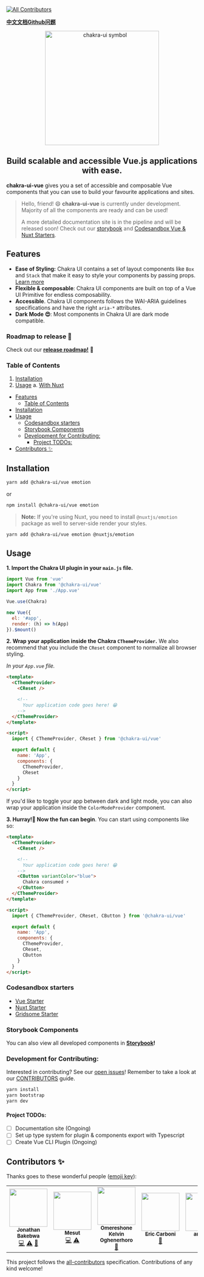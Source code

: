 <!-- ALL-CONTRIBUTORS-BADGE:START - Do not remove or modify this section -->
[![All Contributors](https://img.shields.io/badge/all_contributors-5-orange.svg?style=flat-square)](#contributors-)
<!-- ALL-CONTRIBUTORS-BADGE:END -->

[**中文文档Github问题**](https://github.com/chakra-ui/chakra-ui-vue/issues/160)

<p align="center">
  <a href="https://github.com/chakra-ui/chakra-ui-vue">
    <img src="https://res.cloudinary.com/xtellar/image/upload/v1584242872/chakra-ui/chakra-ui-vue-beta.png" alt="chakra-ui symbol" width="300" />
  </a>
</p>

<h2 align="center">Build scalable and accessible Vue.js applications with ease.</h2>

**chakra-ui-vue** gives you a set of accessible and composable Vue components that you can use to build your favourite applications and sites.

> Hello, friend! 😄
> **chakra-ui-vue** is currently under development. Majority of all the components are ready and can be used!
>
> A more detailed documentation site is in the pipeline and will be released soon! Check out our [storybook](https://chakra-ui-vue.netlify.com) and [Codesandbox Vue & Nuxt Starters](#codesandbox-starters).

## Features

- **Ease of Styling:** Chakra UI contains a set of layout components like `Box` and
  `Stack` that make it easy to style your components by passing props.
  [Learn more](https://chakra-ui.com/style-props)
- **Flexible & composable**: Chakra UI components are built on top of a Vue UI Primitive for endless composability.
- **Accessible**. Chakra UI components follows the WAI-ARIA guidelines
  specifications and have the right `aria-*` attributes.
- **Dark Mode 😍**: Most components in Chakra UI are dark mode compatible.

### Roadmap to release 🚀

Check out our [**release roadmap!**](https://github.com/chakra-ui/chakra-ui-vue/issues/89) 🚀

### Table of Contents

1. [Installation](#installation)
2. [Usage](#usage)
   a. [With Nuxt](#nuxt-usage)

- [Features](#features)
  - [Table of Contents](#table-of-contents)
- [Installation](#installation)
- [Usage](#usage)
  - [Codesandbox starters](#codesandbox-starters)
  - [Storybook Components](#storybook-components)
  - [Development for Contributing:](#development-for-contributing)
    - [Project TODOs:](#project-todos)
- [Contributors ✨](#contributors-%e2%9c%a8)

## Installation

```bash
yarn add @chakra-ui/vue emotion
```

or

```bash
npm install @chakra-ui/vue emotion
```

<a id="nuxt-usage"></a>

> **Note:**
> If you're using Nuxt, you need to install `@nuxtjs/emotion` package as well to server-side render your styles.

```bash
yarn add @chakra-ui/vue emotion @nuxtjs/emotion
```

## Usage

**1. Import the Chakra UI plugin in your `main.js` file.**

```js
import Vue from 'vue'
import Chakra from '@chakra-ui/vue'
import App from './App.vue'

Vue.use(Chakra)

new Vue({
  el: '#app',
  render: (h) => h(App)
}).$mount()
```

**2. Wrap your application inside the Chakra `CThemeProvider`.** We also recommend that you include the `CReset` component to normalize all browser styling.

_In your `App.vue` file._

```html
<template>
  <CThemeProvider>
    <CReset />

    <!--
      Your application code goes here! 😁
    -->
  </CThemeProvider>
</template>

<script>
  import { CThemeProvider, CReset } from '@chakra-ui/vue'

  export default {
    name: 'App',
    components: {
      CThemeProvider,
      CReset
    }
  }
</script>
```

If you'd like to toggle your app between dark and light mode, you can also wrap your application inside the `ColorModeProvider` component.

**3. Hurray!🎉 Now the fun can begin**. You can start using components like so:

```html
<template>
  <CThemeProvider>
    <CReset />

    <!--
      Your application code goes here! 😁
    -->
    <CButton variantColor="blue">
      Chakra consumed ⚡️
    </CButton>
  </CThemeProvider>
</template>

<script>
  import { CThemeProvider, CReset, CButton } from '@chakra-ui/vue'

  export default {
    name: 'App',
    components: {
      CThemeProvider,
      CReset,
      CButton
    }
  }
</script>
```

### Codesandbox starters

- [Vue Starter](https://codesandbox.io/s/chakra-ui-vue-starter-2sy0g)
- [Nuxt Starter](https://codesandbox.io/s/chakra-ui-nuxt-demo-f8tq4)
- [Gridsome Starter](https://codesandbox.io/s/chakra-ui-gridsome-demo-038c9)

### Storybook Components

You can also view all developed components in **[Storybook](https://chakra-ui-vue.netlify.com)!**

### Development for Contributing:

Interested in contributing? See our [open issues](https://github.com/chakra-ui/chakra-ui-vue/issues)! Remember to take a look at our [CONTRIBUTORS](./.github/CONTRIBUTING.md) guide.

```bash
yarn install
yarn bootstrap
yarn dev
```

#### Project TODOs:

- [ ] Documentation site (Ongoing)
- [ ] Set up type system for plugin & components export with Typescript
- [ ] Create Vue CLI Plugin (Ongoing)

<a id="contributors"></a>

## Contributors ✨

Thanks goes to these wonderful people ([emoji key](https://allcontributors.org/docs/en/emoji-key)):

<!-- ALL-CONTRIBUTORS-LIST:START - Do not remove or modify this section -->
<!-- prettier-ignore-start -->
<!-- markdownlint-disable -->
<table>
  <tr>
    <td align="center"><a href="https://jbakebwa.dev"><img src="https://avatars2.githubusercontent.com/u/21237954?v=4" width="100px;" alt=""/><br /><sub><b>Jonathan Bakebwa</b></sub></a><br /><a href="https://github.com/chakra-ui/chakra-ui-vue/commits?author=codebender828" title="Code">💻</a> <a href="https://github.com/chakra-ui/chakra-ui-vue/commits?author=codebender828" title="Tests">⚠️</a> <a href="https://github.com/chakra-ui/chakra-ui-vue/commits?author=codebender828" title="Documentation">📖</a></td>
    <td align="center"><a href="http://twitter.com/imesutkoca"><img src="https://avatars2.githubusercontent.com/u/342666?v=4" width="100px;" alt=""/><br /><sub><b>Mesut</b></sub></a><br /><a href="https://github.com/chakra-ui/chakra-ui-vue/commits?author=koca" title="Code">💻</a> <a href="https://github.com/chakra-ui/chakra-ui-vue/commits?author=koca" title="Tests">⚠️</a></td>
    <td align="center"><a href="http://bit.ly/becomeworldclass"><img src="https://avatars0.githubusercontent.com/u/24433274?v=4" width="100px;" alt=""/><br /><sub><b>Omereshone Kelvin Oghenerhoro</b></sub></a><br /><a href="https://github.com/chakra-ui/chakra-ui-vue/commits?author=DominusKelvin" title="Documentation">📖</a></td>
    <td align="center"><a href="https://convenientstop.netlify.com"><img src="https://avatars0.githubusercontent.com/u/1885157?v=4" width="100px;" alt=""/><br /><sub><b>Eric Carboni</b></sub></a><br /><a href="https://github.com/chakra-ui/chakra-ui-vue/commits?author=convenientstop" title="Documentation">📖</a></td>
    <td align="center"><a href="http://inusahharis.netlify.com"><img src="https://avatars3.githubusercontent.com/u/28383750?v=4" width="100px;" alt=""/><br /><sub><b>ankorGH</b></sub></a><br /><a href="https://github.com/chakra-ui/chakra-ui-vue/commits?author=ankorGH" title="Documentation">📖</a></td>
  </tr>
</table>

<!-- markdownlint-enable -->
<!-- prettier-ignore-end -->
<!-- ALL-CONTRIBUTORS-LIST:END -->

This project follows the [all-contributors](https://github.com/all-contributors/all-contributors) specification. Contributions of any kind welcome!
